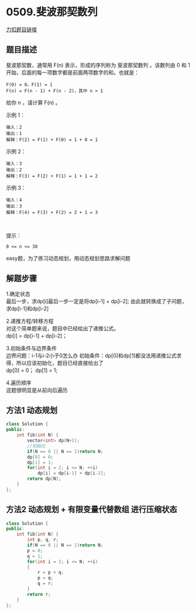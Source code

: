 <p id="斐波那契数列"></p>

# 0509.斐波那契数列  

[力扣题目链接](https://leetcode-cn.com/problems/fibonacci-number/)  

## 题目描述  
斐波那契数，通常用 F(n) 表示，形成的序列称为 斐波那契数列 。该数列由 0 和 1 开始，后面的每一项数字都是前面两项数字的和。也就是：  

    F(0) = 0，F(1) = 1
    F(n) = F(n - 1) + F(n - 2)，其中 n > 1

给你 n ，请计算 F(n) 。  

示例 1：

    输入：2
    输出：1
    解释：F(2) = F(1) + F(0) = 1 + 0 = 1
示例 2：

    输入：3
    输出：2
    解释：F(3) = F(2) + F(1) = 1 + 1 = 2
示例 3：

    输入：4
    输出：3
    解释：F(4) = F(3) + F(2) = 2 + 1 = 3
 

提示：

    0 <= n <= 30

easy题，为了练习动态规划，用动态规划思路求解问题  

## 解题步骤
1.确定状态  
最后一步，求dp[i]最后一步一定是将dp[i-1] + dp[i-2];
由此就转换成了子问题，求dp[i-1]和dp[i-2]

  
2.递推方程/转移方程  
对这个简单题来说，题目中已经给出了递推公式。  
dp[i] = dp[i-1] + dp[i-2]；

3.初始条件与边界条件  
边界问题：i-1与i-2小于0怎么办
初始条件：dp[0]和dp[1]都没法用递推公式求得，所以应该初始化，题目已经直接给出了  
dp[0] = 0； dp[1] = 1;  

4.遍历顺序  
这题很明显是从前向后遍历  

## 方法1 动态规划
```cpp
class Solution {
public:
    int fib(int N) {
        vector<int> dp(N+1);
        //初始化
        if(N == 0 || N == 1)return N;
        dp[0] = 0;
        dp[1] = 1;
        for(int i = 2; i <= N; ++i)
            dp[i] = dp[i-1] + dp[i-2];
        return dp[N];
    }
};
```


## 方法2 动态规划 + 有限变量代替数组  进行压缩状态

```cpp
class Solution {
public:
    int fib(int N) {
        int p, q, r;
        if(N == 0 || N == 1)return N;
        p = 0;
        q = 1;
        for(int i = 2; i <= N; ++i)
        {
            r = p + q;
            p = q;
            q = r;
        }      
        return r;
    }
};
```


